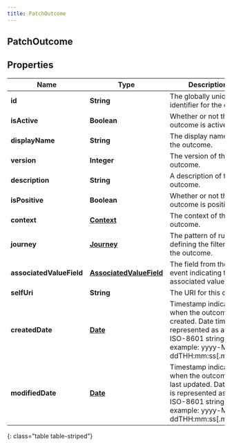 ```yaml
---
title: PatchOutcome
---
```


## PatchOutcome

## Properties

| Name                     | Type                                                                     | Description                                                                                                                                     | Notes      |
| ------------------------ | ------------------------------------------------------------------------ | ----------------------------------------------------------------------------------------------------------------------------------------------- | ---------- |
| **id**                   | <!----><!---->**String**<!---->                                          | The globally unique identifier for the object.                                                                                                  | [optional] |
| **isActive**             | <!----><!---->**Boolean**<!---->                                         | Whether or not the outcome is active.                                                                                                           | [optional] |
| **displayName**          | <!----><!---->**String**<!---->                                          | The display name of the outcome.                                                                                                                |            |
| **version**              | <!----><!---->**Integer**<!---->                                         | The version of the outcome.                                                                                                                     | [optional] |
| **description**          | <!----><!---->**String**<!---->                                          | A description of the outcome.                                                                                                                   | [optional] |
| **isPositive**           | <!----><!---->**Boolean**<!---->                                         | Whether or not the outcome is positive.                                                                                                         | [optional] |
| **context**              | <!----><!---->[**Context**](Context.md)<!---->                           | The context of the outcome.                                                                                                                     | [optional] |
| **journey**              | <!----><!---->[**Journey**](Journey.md)<!---->                           | The pattern of rules defining the filter of the outcome.                                                                                        | [optional] |
| **associatedValueField** | <!----><!---->[**AssociatedValueField**](AssociatedValueField.md)<!----> | The field from the event indicating the associated value.                                                                                       | [optional] |
| **selfUri**              | <!----><!---->**String**<!---->                                          | The URI for this object                                                                                                                         | [optional] |
| **createdDate**          | <!----><!---->[**Date**](Date.md)<!---->                                 | Timestamp indicating when the outcome was created. Date time is represented as an ISO-8601 string. For example: yyyy-MM-ddTHH:mm:ss[.mmm]Z      | [optional] |
| **modifiedDate**         | <!----><!---->[**Date**](Date.md)<!---->                                 | Timestamp indicating when the outcome was last updated. Date time is represented as an ISO-8601 string. For example: yyyy-MM-ddTHH:mm:ss[.mmm]Z | [optional] |

{: class="table table-striped"}
